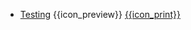 * [Testing]({{baseUrl}}/testing/)
  <trigger for="pop:testing-preview">{{icon_preview}}</trigger> [{{icon_print}}](print.html)

<popover id="pop:testing-preview" title="Testing {{icon_preview}}" placement="right">
  <div slot="content">
    <include src="preview.md" />
  </div>
</popover>
